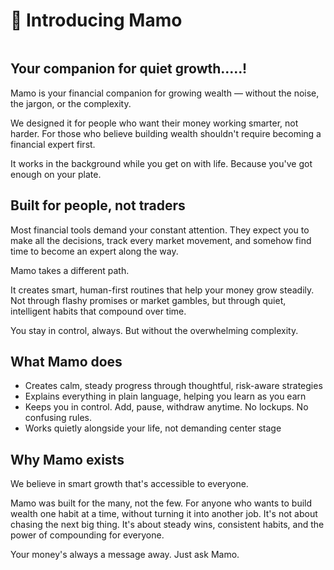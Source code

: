 # 👋 Introducing Mamo

<figure><img src=".gitbook/assets/Twitter post - 1.png" alt=""><figcaption></figcaption></figure>

## Your companion for quiet growth.....!

Mamo is your financial companion for growing wealth — without the noise, the jargon, or the complexity.

We designed it for people who want their money working smarter, not harder. For those who believe building wealth shouldn't require becoming a financial expert first.

It works in the background while you get on with life. Because you've got enough on your plate.

## Built for people, not traders

Most financial tools demand your constant attention. They expect you to make all the decisions, track every market movement, and somehow find time to become an expert along the way.

Mamo takes a different path.

It creates smart, human-first routines that help your money grow steadily. Not through flashy promises or market gambles, but through quiet, intelligent habits that compound over time.

You stay in control, always. But without the overwhelming complexity.

## What Mamo does

* Creates calm, steady progress through thoughtful, risk-aware strategies
* Explains everything in plain language, helping you learn as you earn
* Keeps you in control. Add, pause, withdraw anytime. No lockups. No confusing rules.
* Works quietly alongside your life, not demanding center stage

## Why Mamo exists

We believe in smart growth that's accessible to everyone.&#x20;

Mamo was built for the many, not the few. For anyone who wants to build wealth one habit at a time, without turning it into another job. It's not about chasing the next big thing. It's about steady wins, consistent habits, and the power of compounding for everyone.

Your money's always a message away. Just ask Mamo.
